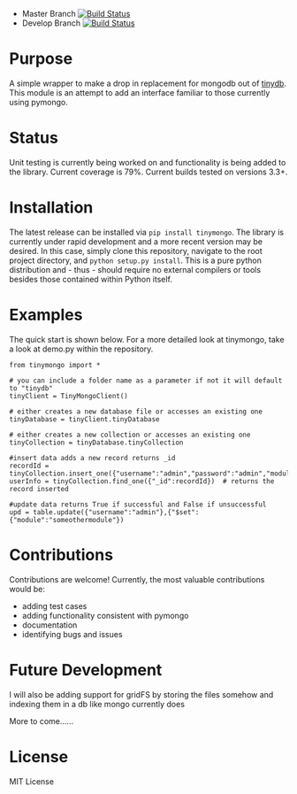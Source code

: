 
* Master Branch [![Build Status](https://travis-ci.org/jjonesAtMoog/tinymongo.svg?branch=master)](https://travis-ci.org/jjonesAtMoog/tinymongo)
* Develop Branch [![Build Status](https://travis-ci.org/jjonesAtMoog/tinymongo.svg?branch=develop)](https://travis-ci.org/jjonesAtMoog/tinymongo)

# Purpose

A simple wrapper to make a drop in replacement for mongodb out of
[tinydb](http://tinydb.readthedocs.io/en/latest/).  This module is an
attempt to add an interface familiar to those currently using pymongo.

# Status

Unit testing is currently being worked on and functionality is being
added to the library.  Current coverage is 79%.  Current builds tested
on versions 3.3+.

# Installation

The latest release can be installed via `pip install tinymongo`.  The
library is currently under rapid development and a more recent version
may be desired.  In this case, simply clone this repository, navigate
to the root project directory, and `python setup.py install`.  This
is a pure python distribution and - thus - should require no external
compilers or tools besides those contained within Python itself.

# Examples

The quick start is shown below.  For a more detailed look at tinymongo,
take a look at demo.py within the repository.

    from tinymongo import *
    
    # you can include a folder name as a parameter if not it will default to "tinydb"
    tinyClient = TinyMongoClient()
    
    # either creates a new database file or accesses an existing one
    tinyDatabase = tinyClient.tinyDatabase
    
    # either creates a new collection or accesses an existing one
    tinyCollection = tinyDatabase.tinyCollection
    
    #insert data adds a new record returns _id
    recordId = tinyCollection.insert_one({"username":"admin","password":"admin","module":"somemodule"})
    userInfo = tinyCollection.find_one({"_id":recordId})  # returns the record inserted
    
    #update data returns True if successful and False if unsuccessful
    upd = table.update({"username":"admin"},{"$set":{"module":"someothermodule"}) 

# Contributions

Contributions are welcome!  Currently, the most valuable contributions
would be:

 * adding test cases
 * adding functionality consistent with pymongo
 * documentation
 * identifying bugs and issues

# Future Development

I will also be adding support for gridFS by storing the files somehow and indexing them in a db like mongo currently does

More to come......

# License

MIT License
